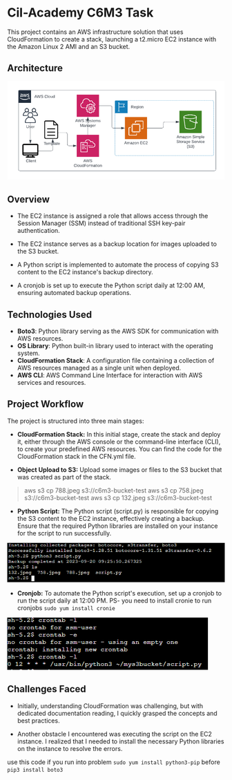 # Cil-Academy C6M3 Task

This project contains an AWS infrastructure solution that uses CloudFormation to create a stack, launching a t2.micro EC2 instance with the Amazon Linux 2 AMI and an S3 bucket.

## Architecture
![](img/Architecture.png)

## Overview

- The EC2 instance is assigned a role that allows access through the Session Manager (SSM) instead of traditional SSH key-pair authentication.

- The EC2 instance serves as a backup location for images uploaded to the S3 bucket.

- A Python script is implemented to automate the process of copying S3 content to the EC2 instance's backup directory.

- A cronjob is set up to execute the Python script daily at 12:00 AM, ensuring automated backup operations.

## Technologies Used

- **Boto3**: Python library serving as the AWS SDK for communication with AWS resources.
- **OS Library**: Python built-in library used to interact with the operating system.
- **CloudFormation Stack**: A configuration file containing a collection of AWS resources managed as a single unit when deployed.
- **AWS CLI**: AWS Command Line Interface for interaction with AWS services and resources.

## Project Workflow
The project is structured into three main stages:

- **CloudFormation Stack:** In this initial stage, create the stack and deploy it, either through the AWS console or the command-line interface (CLI), to create your predefined AWS resources. You can find the code for the CloudFormation stack in the CFN.yml file.

- **Object Upload to S3:** Upload some images or files to the S3 bucket that was created as part of the stack.  

> aws s3 cp 788.jpeg s3://c6m3-bucket-test
> aws s3 cp 758.jpeg s3://c6m3-bucket-test
> aws s3 cp 132.jpeg s3://c6m3-bucket-test

- **Python Script:** The Python script (script.py) is responsible for copying the S3 content to the EC2 instance, effectively creating a backup. Ensure that the required Python libraries are installed on your instance for the script to run successfully.

![](img/boto3-instal.PNG)

- **Cronjob:** To automate the Python script's execution, set up a cronjob to run the script daily at 12:00 PM. PS- you need to install cronie to run cronjobs `sudo yum install cronie`

![](img/cron.PNG)

## Challenges Faced
- Initially, understanding CloudFormation was challenging, but with dedicated documentation reading, I quickly grasped the concepts and best practices.

- Another obstacle I encountered was executing the script on the EC2 instance. I realized that I needed to install the necessary Python libraries on the instance to resolve the errors.

use this code if you run into problem `sudo yum install python3-pip` before `pip3 install boto3`
